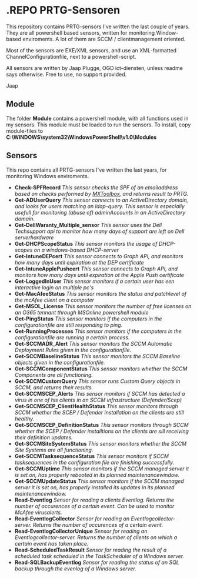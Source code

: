 # **.REPO** PRTG-Sensoren

This repository contains PRTG-sensors I've written the last couple of years. They are all powershell based sensors, written for monitoring
Window-based enviroments. A lot of them are SCCM / clientmanagement oriented.

Most of the sensors are EXE/XML sensors, and use an XML-formatted ChannelConfigurationfile, next to a powershell-script.

All sensors are written by Jaap Plugge, OGD ict-diensten, unless readme says otherwise. Free to use, no support provided.

Jaap

## Module

The folder **Module** contains a powershell module, with all functions used in my sensors. This module must be loaded to run the sensors.
To install, copy module-files to **C:\WINDOWS\system32\WindowsPowerShell\v1.0\Modules**

## Sensors

This repo contains all PRTG-sensors I've written the last years, for monitoring Windows enviroments.

* **Check-SPFRecord**
    *This sensor checks the SPF of an emailaddress based on checks performed by [MXToolbox](https://mxtoolbox.com), and returns result to PRTG.*
* **Get-ADUserQuery**
    *This sensor connects to an ActiveDirectory domain, and looks for users matching an ldap-query. This sensor is especially usefull for monitoring (abuse of) adminAccounts in an ActiveDirectory domain.*
* **Get-DellWaranty_Multiple_sensor**
    *This sensor uses the Dell Techsupport api to monitor how many days of support are left on Dell serverhardware*
* **Get-DHCPScopeStatus**
    *This sensor monitors the usage of DHCP-scopes on a windows-based DHCP-server*
* **Get-IntuneDEPcert**
    *This sensor connects to Graph API, and monitors how many days until expiration ot the DEP certificate*
* **Get-IntuneApplePushcert**
    *This sensor connects to Graph API, and monitors how many days until expiration ot the Apple Push certificate*
* **Get-LoggedInUser**
    *This sensor monitors if a certain user has een interactive login on multiple pc's*
* **Get-MacAfeeStatus**
    *This sensor monitors the status and patchlevel of the mcAfee client on a computer*
* **Get-MSOL_License**
    *This sensor monitors the number of free licenses on an O365 tennant through MSOnline powershell module*
* **Get-PingStatus**
    *This sensor monitors if the computers in the configurationfile are still responding to ping.*
* **Get-RunningProcesses**
    *This sensor monitors if the computers in the configurationfile are running a certain process.*
* **Get-SCCMADR_Alert**
    *This sensor monitors the SCCM Automatic Deployment Rules given in the configurationfile.*
* **Get-SCCMBaselineStatus**
    *This sensor monitors the SCCM Baseline objects given in the configurationfile.*
* **Get-SCCMComponentStatus**
    *This sensor monitors whether the SCCM Components are all functioning.*
* **Get-SCCMCustomQuery**
    *This sensor runs Custom Query objects in SCCM, and returns their results.*
* **Get-SCCMSCEP_Alerts**
    *This sensor monitors if SCCM has detected a virus in one of his clients in an SCCM infrastructure (Defender/Scep)*
* **Get-SCCMSCEP_ClientHealthStatus**
    *This sensor monitors through SCCM whether the SCEP / Defender installation on the clients are still healthy.*
* **Get-SCCMSCEP_DefinitionStatus**
    *This sensor monitors through SCCM whether the SCEP / Defender installtions on the clients are sill receiving their definition updates.*
* **Get-SCCMSiteSystemStatus**
    *This sensor monitors whether the SCCM Site Systems are all functioning.*
* **Get-SCCMTasksequenceStatus**
    *This sensor monitors if SCCM tasksequences in the configuration file are finishing successfully.*
* **Get-SCCMUptime**
    *This sensor monitors if the SCCM managed server it is set on, has properly rebooted in its planned maintenancewindow.*
* **Get-SCCMUpdateStatus**
    *This sensor monitors if the SCCM managed server it is set on, has properly installed its updates in its planned maintenancewindow.*
* **Read-Eventlog**
    *Sensor for reading a clients Eventlog. Returns the number of occurences of a certain event. Can be used to monitor McAfee virusalerts.*
* **Read-EventlogCollector**
    *Sensor for reading an Eventlogcollector-server. Returns the number of occurences of a certain event.*
* **Read-EventlogCollectorUnique**
    *Sensor for reading an Eventlogcollector-server. Returns the number of clients on which a certain event has taken place.*
* **Read-ScheduledTaskResult**
    *Sensor for reading the result of a scheduled task scheduled in the TaskScheduler of a Windows server.*
* **Read-SQLBackupEventlog**
    *Sensor for reading the status of an SQL backup through the evenlog of a Windows server.*
